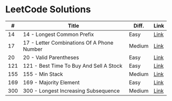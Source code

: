 # LeetCode Solutions

| # | Title | Diff. | Link |
|---|-------|-------|------|
| 14 | 14 - Longest Common Prefix | Easy | [Link](https://leetcode.com/problems/longest-common-prefix/) |
| 17 | 17 - Letter Combinations Of A Phone Number | Medium | [Link](https://leetcode.com/problems/letter-combinations-of-a-phone-number/description/) |
| 20 | 20 - Valid Parentheses | Easy | [Link](https://leetcode.com/problems/valid-parentheses/description/) |
| 121 | 121 - Best Time To Buy And Sell A Stock | Easy | [Link](https://leetcode.com/problems/best-time-to-buy-and-sell-stock/description/) |
| 155 | 155 - Min Stack | Medium | [Link](https://leetcode.com/problems/min-stack/description/) |
| 169 | 169 - Majority Element | Easy | [Link](https://leetcode.com/problems/majority-element/description/) |
| 300 | 300 - Longest Increasing Subsequence | Medium | [Link](https://leetcode.com/problems/longest-increasing-subsequence/) |